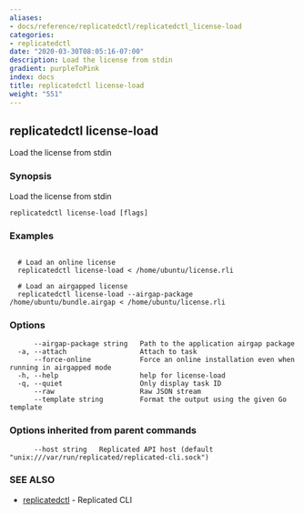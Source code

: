 ```yaml
---
aliases:
- docs/reference/replicatedctl/replicatedctl_license-load
categories:
- replicatedctl
date: "2020-03-30T08:05:16-07:00"
description: Load the license from stdin
gradient: purpleToPink
index: docs
title: replicatedctl license-load
weight: "551"
---
```


## replicatedctl license-load

Load the license from stdin

### Synopsis

Load the license from stdin

```
replicatedctl license-load [flags]
```

### Examples

```

  # Load an online license
  replicatedctl license-load < /home/ubuntu/license.rli

  # Load an airgapped license
  replicatedctl license-load --airgap-package /home/ubuntu/bundle.airgap < /home/ubuntu/license.rli
```

### Options

```
      --airgap-package string   Path to the application airgap package
  -a, --attach                  Attach to task
      --force-online            Force an online installation even when running in airgapped mode
  -h, --help                    help for license-load
  -q, --quiet                   Only display task ID
      --raw                     Raw JSON stream
      --template string         Format the output using the given Go template
```

### Options inherited from parent commands

```
      --host string   Replicated API host (default "unix:///var/run/replicated/replicated-cli.sock")
```

### SEE ALSO

* [replicatedctl](/api/replicatedctl/)	 - Replicated CLI

